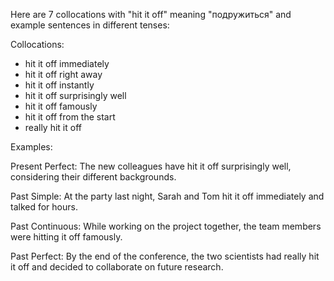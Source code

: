 Here are 7 collocations with "hit it off" meaning "подружиться" and example sentences in different tenses:

Collocations:
- hit it off immediately
- hit it off right away
- hit it off instantly
- hit it off surprisingly well
- hit it off famously
- hit it off from the start
- really hit it off

Examples:

Present Perfect: The new colleagues have hit it off surprisingly well, considering their different backgrounds.

Past Simple: At the party last night, Sarah and Tom hit it off immediately and talked for hours.

Past Continuous: While working on the project together, the team members were hitting it off famously.

Past Perfect: By the end of the conference, the two scientists had really hit it off and decided to collaborate on future research.